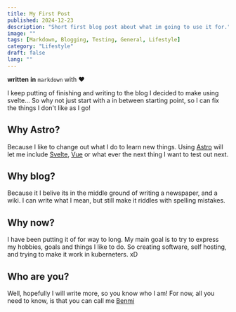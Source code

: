 ```yaml
---
title: My First Post
published: 2024-12-23
description: "Short first blog post about what im going to use it for."
image: ""
tags: [Markdown, Blogging, Testing, General, Lifestyle]
category: "Lifestyle"
draft: false
lang: ""
---
```


**written** **in** `markdown` with ❤️

I keep putting of finishing and writing to the blog I decided to make using svelte...
So why not just start with a in between starting point,
so I can fix the things I don't like as I go!

## Why Astro?

Because I like to change out what I do to learn new things.
Using [Astro](https://astro.build) will let me include
[Svelte](https://svelte.dev), [Vue](https://vuejs.org) or what ever
the next thing I want to test out next.

## Why blog?

Because it I belive its in the middle ground of writing a newspaper, and a wiki.
I can write what I mean, but still make it riddles with spelling mistakes.

## Why now?

I have been putting it of for way to long. My main goal is to try to express my hobbies,
goals and things I like to do. So creating software, self hosting,
and trying to make it work in kuberneters. xD

## Who are you?

Well, hopefully I will write more, so you know who I am!
For now, all you need to know, is that you can call me [Benmi](https://www.benmi.me/)
